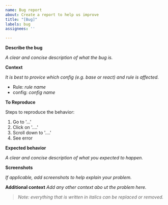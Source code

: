 ```yaml
---
name: Bug report
about: Create a report to help us improve
title: "[Bug]"
labels: bug
assignees: ''

---
```


**Describe the bug**

_A clear and concise description of what the bug is._

**Context**

_It is best to provice which config (e.g. base or react) and rule is affected._
- Rule: _rule name_
- config: _config name_

**To Reproduce**

Steps to reproduce the behavior:
1. Go to '...'
2. Click on '....'
3. Scroll down to '....'
4. See error

**Expected behavior**

_A clear and concise description of what you expected to happen._

**Screenshots**

_If applicable, add screenshots to help explain your problem._

**Additional context**
_Add any other context abo
ut the problem here._


> _Note: everything that is written in italics can be replaced or removed._

